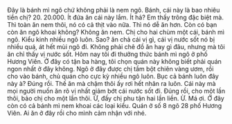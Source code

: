 Đây là bánh mì ngô chứ không phải là nem ngô. Bánh, cái này là bao nhiêu tiền chị? 20. 20.000. Ít đứa ăn cái này lắm. Ít hả? Em thấy trông đặc biệt mà. Thì toàn ăn nem thôi, nó có cả thịt vào nữa. Thì nó dễ ăn hơn. Còn có bạn còn ăn ngô khoai không? Không ăn nem. Chị cho hai chùm một cái, bánh mì ngô. Kiểu kinh nhiều ngô luôn. Sao? ăn chả cái vị gì, cái vị nước sốt nó bị nhiều quá, át hết mùi ngô đi. Không phải chê đồ ăn hay gì đâu, nhưng mà tôi ăn chỉ thấy vị nước sốt. Hôm nay tôi đi thưởng thức bánh mì ngô ở phố Hương Viên. Ở đây có tận ba hàng, tôi chọn quán này không biết phải quán ngon nhất ở đây không. Ngô ở đây được chị tầm bột chiên vàng ươm, rồi cho vào bánh, chủ quán cho cực kỳ nhiều ngô luôn. Bục cả bánh luôn đây này à? Đúng rồi. Thế ăn mà chậm thôi ấy rơi hết nhân ra luôn. Cái này mà mọi người muốn ăn rõ vị nhất giảm bớt cái nước sốt đi. Đúng rồi, cho một lần thôi, bảo chị cho một lần thôi. Ừ, đấy chị phu tận hai lần liền. Ừ. Má ơi. Ở đây còn có cả bánh mì nem khoai các loại kiểu. Quán ở số 8 ngõ 28 phố Hương Viên. Ai ăn ở đây rồi cho mình cảm nhận với nhé.